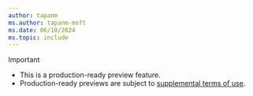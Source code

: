 ```yaml
---
author: tapanm
ms.author: tapanm-msft
ms.date: 06/10/2024
ms.topic: include
---
```


> [!IMPORTANT]
>
> - This is a production-ready preview feature.
> - Production-ready previews are subject to [supplemental terms of use](https://go.microsoft.com/fwlink/?linkid=2216214).
